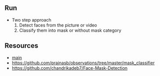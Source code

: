 ## Run

- Two step approach
    1) Detect faces from the picture or video 
    2) Classify them into mask or without mask category 
    

## Resources 

- [main](https://www.pyimagesearch.com/2020/05/04/covid-19-face-mask-detector-with-opencv-keras-tensorflow-and-deep-learning/)
- https://github.com/prajnasb/observations/tree/master/mask_classifier
- https://github.com/chandrikadeb7/Face-Mask-Detection
